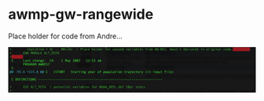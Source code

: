 # awmp-gw-rangewide

Place holder for code from Andre...

<p align="center">
  <img src="./figs/screenshot.png" width="800" align="center" title="git diff">
</p>
